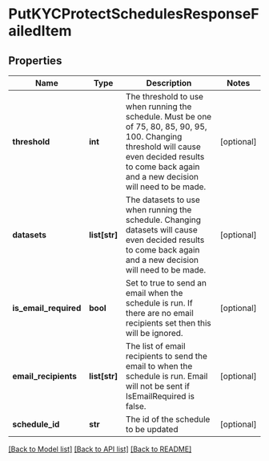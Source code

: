 # PutKYCProtectSchedulesResponseFailedItem

## Properties
Name | Type | Description | Notes
------------ | ------------- | ------------- | -------------
**threshold** | **int** | The threshold to use when running the schedule. Must be one of 75, 80, 85, 90, 95, 100.  Changing threshold will cause even decided results to come back again and a new  decision will need to be made. | [optional] 
**datasets** | **list[str]** | The datasets to use when running the schedule.  Changing datasets will cause even decided results to come back again and a new  decision will need to be made. | [optional] 
**is_email_required** | **bool** | Set to true to send an email when the schedule is run. If there are no email recipients set then  this will be ignored. | [optional] 
**email_recipients** | **list[str]** | The list of email recipients to send the email to when the schedule is run. Email will not be sent if IsEmailRequired is false. | [optional] 
**schedule_id** | **str** | The id of the schedule to be updated | [optional] 

[[Back to Model list]](../README.md#documentation-for-models) [[Back to API list]](../README.md#documentation-for-api-endpoints) [[Back to README]](../README.md)

